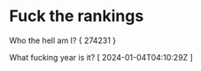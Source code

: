 # Fuck the rankings

Who the hell am I?
{ 274231 }

What fucking year is it?
[ 2024-01-04T04:10:29Z ]
